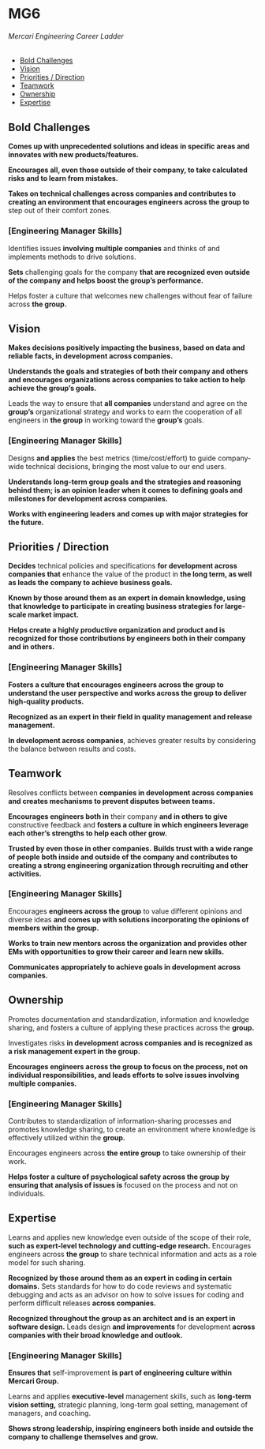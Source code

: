 # MG6
###### Mercari Engineering Career Ladder

 * [Bold Challenges](#bold-challenges)
 * [Vision](#vision)
 * [Priorities / Direction](#priorities--direction)
 * [Teamwork](#teamwork)
 * [Ownership](#ownership)
 * [Expertise](#expertise)

## Bold Challenges
**Comes up with unprecedented solutions and ideas in specific areas and innovates with new products/features.**

**Encourages all, even those outside of their company, to take calculated risks and to learn from mistakes.**

**Takes on technical challenges across companies and contributes to creating an environment that encourages engineers across the group to** step out of their comfort zones.

### [Engineering Manager Skills]

Identifies issues **involving multiple companies** and thinks of and implements methods to drive solutions.

**Sets** challenging goals for the company **that are recognized even outside of the company and helps boost the group’s performance.**

Helps foster a culture that welcomes new challenges without fear of failure across **the group.**


## Vision
**Makes decisions positively impacting the business, based on data and reliable facts, in development across companies.**

**Understands the goals and strategies of both their company and others and encourages organizations across companies to take action to help achieve the group’s goals.**

Leads the way to ensure that **all companies** understand and agree on the **group’s** organizational strategy and works to earn the cooperation of all engineers in **the group** in working toward the **group’s** goals.

### [Engineering Manager Skills]

Designs **and applies** the best metrics (time/cost/effort) to guide company-wide technical decisions, bringing the most value to our end users.

**Understands long-term group goals and the strategies and reasoning behind them; is an opinion leader when it comes to defining goals and milestones for development across companies.**

**Works with engineering leaders and comes up with major strategies for the future.**


## Priorities / Direction
**Decides** technical policies and specifications **for development across companies that** enhance the value of the product in **the long term, as well as leads the company to achieve business goals.**

**Known by those around them as an expert in domain knowledge, using that knowledge to participate in creating business strategies for large-scale market impact.**

**Helps create a highly productive organization and product and is recognized for those contributions by engineers both in their company and in others.**

### [Engineering Manager Skills]

**Fosters a culture that encourages engineers across the group to understand the user perspective and works across the group to deliver high-quality products.**

**Recognized as an expert in their field in quality management and release management.**

**In development across companies**, achieves greater results by considering the balance between results and costs.


## Teamwork
Resolves conflicts between **companies in development across companies and creates mechanisms to prevent disputes between teams.**

**Encourages engineers both in** their company **and in others to give** constructive feedback and **fosters a culture in which engineers leverage each other’s strengths to help each other grow.**

**Trusted by even those in other companies.**
**Builds trust with a wide range of people both inside and outside of the company and contributes to creating a strong engineering organization through recruiting and other activities.**

### [Engineering Manager Skills]

Encourages **engineers across the group** to value different opinions and diverse ideas **and comes up with solutions incorporating the opinions of members within the group.**

**Works to train new mentors across the organization and provides other EMs with opportunities to grow their career and learn new skills.**

**Communicates appropriately to achieve goals in development across companies.**


## Ownership
Promotes documentation and standardization, information and knowledge sharing, and fosters a culture of applying these practices across the **group.**

Investigates risks **in development across companies and is recognized as a risk management expert in the group.**

**Encourages engineers across the group to focus on the process, not on individual responsibilities, and leads efforts to solve issues involving multiple companies.**

### [Engineering Manager Skills]

Contributes to standardization of information-sharing processes and promotes knowledge sharing, to create an environment where knowledge is effectively utilized  within the **group.**

Encourages engineers across **the entire group** to take ownership of their work.

**Helps foster a culture of psychological safety across the group by ensuring that analysis of issues is** focused on the process and not on individuals.


## Expertise
Learns and applies new knowledge even outside of the scope of their role, **such as expert-level technology and cutting-edge research.**
Encourages engineers across **the group** to share technical information and acts as a role model for such sharing.

**Recognized by those around them as an expert in coding in certain domains.**
Sets standards for how to do code reviews and systematic debugging and acts as an advisor on how to solve issues for coding and perform difficult releases **across companies.**

**Recognized throughout the group as an architect and is an expert in software design.**
Leads design **and improvements** for development **across companies with their broad knowledge and outlook.**

### [Engineering Manager Skills]

**Ensures that** self-improvement **is part of engineering culture within Mercari Group.**

Learns and applies **executive-level** management skills, such as **long-term vision setting,** strategic planning, long-term goal setting, management of managers, and coaching.

**Shows strong leadership, inspiring engineers both inside and outside the company to challenge themselves and grow.**

